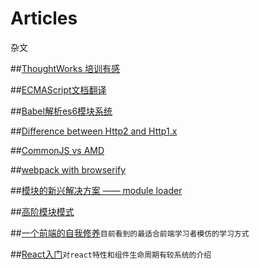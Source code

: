 # Articles
杂文

##[ThoughtWorks 培训有感](https://github.com/bsdfzzzy/Articles/blob/master/ThoughtWorks.md)

##[ECMAScript文档翻译](https://github.com/bsdfzzzy/ECMA262-cn)

##[Babel解析es6模块系统](https://github.com/bsdfzzzy/Articles/blob/master/Babel%E8%A7%A3%E6%9E%90es6%E6%A8%A1%E5%9D%97%E7%B3%BB%E7%BB%9F.md)

##[Difference between Http2 and Http1.x](https://http2.github.io/faq/#what-are-the-key-differences-to-http1x)

##[CommonJS vs AMD](http://tomdale.net/2012/01/amd-is-not-the-answer/)

##[webpack with browserify](https://gist.github.com/substack/68f8d502be42d5cd4942)

##[模块的新兴解决方案 —— module loader](https://github.com/ModuleLoader/es-module-loader)

##[高阶模块模式](http://www.adequatelygood.com/JavaScript-Module-Pattern-In-Depth.html)

##[一个前端的自我修养](http://taobaofed.org/blog/2016/03/23/the-growth-of-front-end/)`目前看到的最适合前端学习者模仿的学习方式`

##[React入门](http://blog.codingplayboy.com/2016/08/20/react/)`对react特性和组件生命周期有较系统的介绍`
